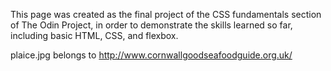 This page was created as the final project of the CSS fundamentals section of The Odin Project,
in order to demonstrate the skills learned so far, including basic HTML, CSS, and flexbox.




plaice.jpg belongs to http://www.cornwallgoodseafoodguide.org.uk/